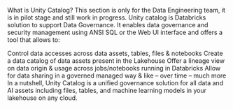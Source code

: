 What is Unity Catalog?
This section is only for the Data Engineering team, it is in pilot stage and still work in progress.
Unity catalog is Databricks solution to support Data Governance. It enables data governance and security management using ANSI SQL or the Web UI interface and offers a tool that allows to:

Control data accesses across data assets, tables, files & notebooks
Create a data catalog of data assets present in the Lakehouse
Offer a lineage view on data origin & usage across jobs/notebooks running in Databricks
Allow for data sharing in a governed managed way
& like – over time – much more
In a nutshell, Unity Catalog is a unified governance solution for all data and AI assets including files, tables, and machine learning models in your lakehouse on any cloud.
